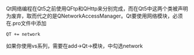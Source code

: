 Qt网络编程在Qt5之前使用QFtp和QHttp来分别完成，而在Qt5中这两个类被声明为废弃，取而代之的是QNetworkAccessManager。Qt要使用网络模块，必须在.pro文件中添加
```shell
QT += network
```
如果你使用vs系列，需要在add->Qt->模块，中勾选network